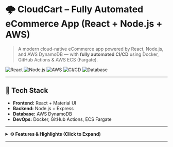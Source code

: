 # 🌩️ CloudCart – Fully Automated eCommerce App (React + Node.js + AWS)

> A modern cloud-native eCommerce app powered by React, Node.js, and AWS DynamoDB — with **fully automated CI/CD** using Docker, GitHub Actions & AWS ECS (Fargate).

![React](https://img.shields.io/badge/Frontend-React-blue?logo=react)
![Node.js](https://img.shields.io/badge/Backend-Node.js-green?logo=node.js)
![AWS](https://img.shields.io/badge/Deployed%20on-AWS%20ECS-orange?logo=amazon-aws)
![CI/CD](https://img.shields.io/badge/CI%2FCD-GitHub%20Actions-blue?logo=githubactions)
![Database](https://img.shields.io/badge/Database-DynamoDB-darkblue?logo=amazon-dynamodb)

---

## 🚀 Tech Stack

- **Frontend:** React + Material UI  
- **Backend:** Node.js + Express  
- **Database:** AWS DynamoDB  
- **DevOps:** Docker, GitHub Actions, ECS Fargate

---

<details>
  <summary><strong>⚙️ Features & Highlights (Click to Expand)</strong></summary>

### ✅ Full Automation Workflow
- Push to `main` branch triggers GitHub Actions
- Docker images are built and pushed to Docker Hub
- AWS ECS (Fargate) automatically pulls the latest image
- No manual deployment — 100% **CI/CD automated**

### ✅ Modular Architecture
- Clean separation between frontend and backend
- Each service is dockerized and independently deployable
- Communication via internal ECS networking

### ✅ DynamoDB Integration
- Node.js backend connects to DynamoDB using `aws-sdk`
- Credentials securely passed via ECS task environment variables

### ✅ Product Management (CRUD)
- Add, Edit, Delete, View products
- Product includes name, price, description, and image
- React frontend seamlessly interacts with API

</details>

---







